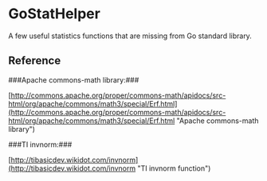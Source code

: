 # GoStatHelper
A few useful statistics functions that are missing from Go standard library.

## Reference ##

###Apache commons-math library:###

[http://commons.apache.org/proper/commons-math/apidocs/src-html/org/apache/commons/math3/special/Erf.html](http://commons.apache.org/proper/commons-math/apidocs/src-html/org/apache/commons/math3/special/Erf.html "Apache commons-math library")

###TI invnorm:###

[http://tibasicdev.wikidot.com/invnorm](http://tibasicdev.wikidot.com/invnorm "TI invnorm function")